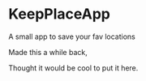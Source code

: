 # KeepPlaceApp
A small app to save your fav locations


Made this a while back,

Thought it would be cool to put it here.
